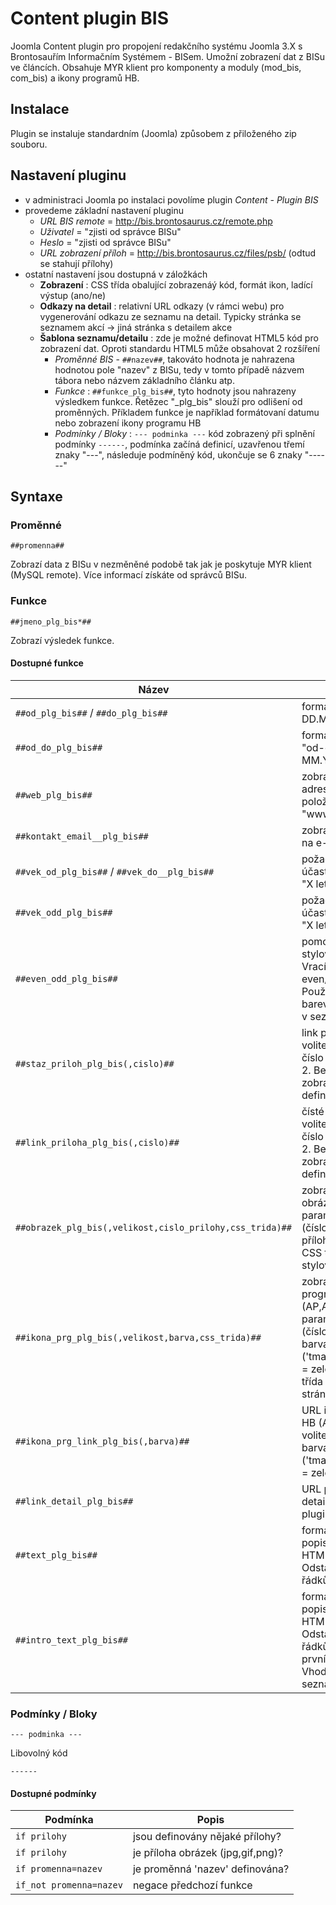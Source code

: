 Content plugin BIS
==================

Joomla Content plugin pro propojení redakčního systému Joomla 3.X s Brontosauřím Informačním Systémem - BISem. Umožní zobrazení dat z BISu ve článcích. Obsahuje MYR klient pro komponenty a moduly (mod_bis, com_bis) a ikony programů HB.

Instalace
---------
Plugin se instaluje standardním (Joomla) způsobem z přiloženého zip souboru.


Nastavení pluginu
-----------------
- v administraci Joomla po instalaci povolíme plugin *Content - Plugin BIS*
- provedeme základní nastavení pluginu
  - *URL BIS remote* = http://bis.brontosaurus.cz/remote.php
  - *Uživatel* = "zjisti od správce BISu"
  - *Heslo* = "zjisti od správce BISu"
  - *URL zobrazení příloh* = http://bis.brontosaurus.cz/files/psb/ (odtud se stahují přílohy)
- ostatní nastavení jsou dostupná v záložkách
  - **Zobrazení** : CSS třída obalující zobrazenáý kód, formát ikon, ladící výstup (ano/ne)
  - **Odkazy na detail** : relativní URL odkazy (v rámci webu) pro vygenerování odkazu ze seznamu na detail. Typicky stránka se seznamem akcí -> jiná stránka s detailem akce
  - **Šablona seznamu/detailu** : zde je možné definovat HTML5 kód pro zobrazení dat. Oproti standardu HTML5 může obsahovat 2 rozšíření
    - *Proměnné BIS* - ```##nazev##```, takováto hodnota je nahrazena hodnotou pole "nazev" z BISu, tedy v tomto případě názvem tábora nebo názvem základního článku atp.
    - *Funkce* : ```##funkce_plg_bis##```, tyto hodnoty jsou nahrazeny výsledkem funkce. Řetězec "\_plg_bis" slouží pro odlišení od proměnných. Příkladem funkce je například formátovaní datumu nebo zobrazení ikony programu HB
    - *Podmínky / Bloky* : ```--- podminka ---``` kód zobrazený při splnění podmínky ```------```, podmínka začíná definicí, uzavřenou třemí znaky "---", následuje podmíněný kód, ukončuje se 6 znaky "------"

Syntaxe
-------
### Proměnné
```
##promenna##
```
Zobrazí data z BISu v nezměněné podobě tak jak je poskytuje MYR klient (MySQL remote). Více informací získáte od správců BISu.

### Funkce
```
##jmeno_plg_bis*##
```
Zobrazí výsledek funkce.

#### Dostupné funkce
| Název | Popis |
|-------|-------|
| ```##od_plg_bis##``` / ```##do_plg_bis##``` | formátuje datum na DD.MM.YYYY |
| ```##od_do_plg_bis##``` | formátuje datum na "od-do DD-DD.MM-MM.YYYY-YYYY" |
| ```##web_plg_bis##``` | zobrazí URL odkaz na adresu uvedenou v položce "web" nebo "www" |
| ```##kontakt_email__plg_bis##``` | zobrazí mailto: odkaz na e-mailovou adresu |
| ```##vek_od_plg_bis##``` / ```##vek_do__plg_bis##``` | požadavek na věk účastníků ve formátu "X let" |
| ```##vek_odd_plg_bis##``` | požadavek na věk účastníků ve formátu "X let - Y let" |
| ```##even_odd_plg_bis##``` | pomocná funkce pro stylování stránek. Vrací hodnotu even/odd - sudá/lichá. Používá se pro barevné odlišení řádků v seznamu |
| ```##staz_priloh_plg_bis(,cislo)##``` | link pro stažení přílohy, volitelný parametr - číslo přílohy - 1 nebo 2. Bez zadaní se zobrazí první definovaná příloha |
| ```##link_priloha_plg_bis(,cislo)##``` | čísté URL přílohy, volitelný parametr - číslo přílohy - 1 nebo 2. Bez zadaní se zobrazí URL první definované přílohy |
| ```##obrazek_plg_bis(,velikost,cislo_prilohy,css_trida)##``` | zobrazení přílohy jako obrázku, volitelné parametry - velikost (číslo v pixelech), číslo přílohy (1 nebo 2), CSS třída (pro stylování stránek) |
| ```##ikona_prg_plg_bis(,velikost,barva,css_trida)##``` | zobrazení ikony programu HB (AP,APam,...), volitelné parametry - velikost (číslo v pixelech), barva ('tmava','svetla','bront' = zelená HB), CSS třída (pro stylování stránek) |
| ```##ikona_prg_link_plg_bis(,barva)##``` | URL ikony programu HB (AP,APam,...), volitelný parametr - barva ('tmava','svetla','bront' = zelená HB) |
| ```##link_detail_plg_bis##``` | URL pro zobrazení detailu - viz nastavení pluginu |
| ```##text_plg_bis##``` | formátuje "text" - popis akce - do HTML5 kódu. Odstavce dle zalomení řádků |
| ```##intro_text_plg_bis##``` | formátuje "text" - popis akce - do HTML5 kódu. Odstavce dle zalomení řádků. Zobrazí pouze prvních 250 znaků. Vhodné pro stručné seznamy |

### Podmínky / Bloky
```
--- podminka ---
```
Libovolný kód
```
------
```

#### Dostupné podmínky
| Podmínka | Popis |
|----------|-------|
| ```if prilohy``` | jsou definovány nějaké přílohy? |
| ```if prilohy``` | je příloha obrázek (jpg,gif,png)? |
| ```if promenna=nazev``` | je proměnná 'nazev' definována? |
| ```if_not promenna=nazev``` | negace předchozí funkce |
